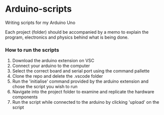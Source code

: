 # Arduino-scripts
Writing scripts for my Arduino Uno

Each project (folder) should be accompanied by a memo to explain the program, electronics and physics behind what is being done.

### How to run the scripts

1. Download the arduino extension on VSC
2. Connect your arduino to the computer
3. Select the correct board and serial port using the command pallette
4. Clone the repo and delete the .vscode folder
5. Run the 'initialise' command provided by the arduino extension and chose the script you wish to run
5. Navigate into the project folder to examine and replicate the hardware components
6. Run the script while connected to the arduino by clicking 'upload' on the script
